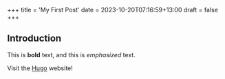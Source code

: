 +++
title = 'My First Post'
date = 2023-10-20T07:16:59+13:00
draft = false
+++

## Introduction

This is **bold** text, and this is *emphasized* text.

Visit the [Hugo](https://gohugo.io) website!